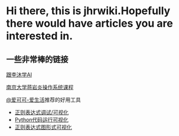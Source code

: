 <!--
# Welcome to MkDocs

For full documentation visit [mkdocs.org](https://www.mkdocs.org).

## Commands

* `mkdocs new [dir-name]` - Create a new project.
* `mkdocs serve` - Start the live-reloading docs server.
* `mkdocs build` - Build the documentation site.
* `mkdocs -h` - Print help message and exit.

## Project layout

    mkdocs.yml    # The configuration file.
    docs/
        index.md  # The documentation homepage.
        ...       # Other markdown pages, images and other files.
-->
# Hi there, this is jhrwiki.Hopefully there would have articles you are interested in. 
## 一些非常棒的链接
[跟李沐学AI](https://space.bilibili.com/1567748478/?spm_id_from=333.999.0.0)

[南京大学蒋岩炎操作系统课程](https://space.bilibili.com/202224425/?spm_id_from=333.999.0.0)

[@爱可可-爱生活](https://weibo.com/fly51fly?topnav=1&wvr=6&topsug=1&is_all=1)推荐的好用工具

* [正则表达式调试/可视化](https://regexr.com/)
* [Python代码运行可视化](https://pythontutor.com/index.html)
* [正则表达式图形式可视化](https://jex.im/regulex/#!flags=&re=%5E(a%7Cb)*%3F%24)
